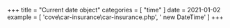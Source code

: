 +++
title = "Current date object"
categories = [ "time" ]
date = 2021-01-02
example = [
   'cove\car-insurance\car-insurance.php', ' new DateTime'
]
+++
